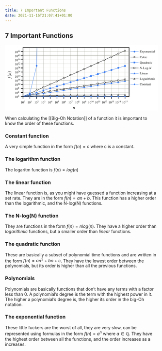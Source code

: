 ```yaml
---
title: 7 Important Functions
date: 2021-11-16T21:07:41+01:00
---
```

## 7 Important Functions

![7 Functions' Graphs](/Images/2809E595-B410-465A-B5E4-65486A4A3C40.jpeg)

When calculating the [[Big-Oh Notation]] of a function it is important to know the order of these functions.

### Constant function
A very simple function in the form $f(n) = c$ where c is a constant. 

### The logarithm function
The logaritm function is $f(n) = log(n)$

### The linear function
The linear function is, as you might have guessed a function increasing at a set rate. They are in the form $f(n) = an +b$. This function has a higher order than the logarithmic, and the N-log(N) functions.

### The N-log(N) function
They are functions in the form $f(n) = n log(n)$. They have a higher order than *logarithmic* functions, but a smaller order than *linear* functions.

### The quadratic function
These are basically a subset of polynomial time functions and are written in the form $f(n) = an^2 + bn + c$. They have the lowest order between the polynomials, but its order is higher than all the previous functions.

### Polynomials
Polynomials are basically functions that don’t have any terms with a factor less than 0. A polynomial’s degree is the term with the highest power in it. The higher a polynomial’s degree is, the higher its order in the big-Oh notation.

### The exponential function
These little fuckers are the worst of all, they are very slow, can be represented using formulas in the form $f(n) = a^n$ where $a \in \mathbb{Q}$.  They have the highest order between all the functions, and the order increases as a increases.